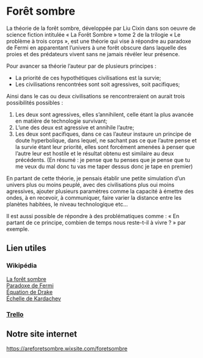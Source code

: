 # Forêt sombre

La théorie de la forêt sombre, développée par Liu Cixin dans son oeuvre de science fiction intitulée « La Forêt Sombre » tome 2 de la trilogie «  Le problème à trois corps », est une théorie qui vise à répondre au paradoxe de Fermi en apparentant l’univers à une forêt obscure dans laquelle des proies et des prédateurs vivent sans ne jamais révéler leur présence.

Pour avancer sa théorie l’auteur par de plusieurs principes :

- La priorité de ces hypothétiques civilisations est la survie;
- Les civilisations rencontrées sont soit agressives, soit pacifiques;

Ainsi dans le cas ou deux civilisations se rencontreraient on aurait trois possibilités possibles :

1. Les deux sont agressives, elles s’annihilent, celle étant la plus avancée en matière de technologie survivant;
2. L’une des deux est agressive et annihile l’autre;
3. Les deux sont pacifiques, dans ce cas l’auteur instaure un principe de doute hyperbolique, dans lequel, ne sachant pas ce que l’autre pense et la survie étant leur priorité, elles sont forcément amenées à penser que l’autre leur est hostile et le résultat obtenu est similaire au deux précédents. (En résumé : je pense que tu penses que je pense que tu me veux du mal donc tu vas me taper dessus donc je tape en premier)

En partant de cette théorie, je pensais établir une petite simulation d’un univers plus ou moins peuplé, avec des civilisations plus oui moins agressives, ajouter plusieurs paramètres comme la capacité à émettre des ondes, à en recevoir, à communiquer, faire varier la distance entre les planètes habitées, le niveau technologique etc…

Il est aussi possible de répondre à des problématiques comme : « En partant de ce principe, combien de temps nous reste-t-il à vivre ? » par exemple.

## Lien utiles
### Wikipédia
[La forêt sombre](https://fr.wikipedia.org/wiki/La_For%C3%AAt_sombre)<br>
[Paradoxe de Fermi](https://fr.wikipedia.org/wiki/Paradoxe_de_Fermi)<br>
[Équation de Drake](https://fr.wikipedia.org/wiki/%C3%89quation_de_Drake)<br>
[Échelle de Kardachev](https://fr.wikipedia.org/wiki/%C3%89chelle_de_Kardachev)<br>

### [Trello](https://trello.com/b/jAy5j1qx/are-foret-sombre) 

## Notre site internet
https://areforetsombre.wixsite.com/foretsombre


